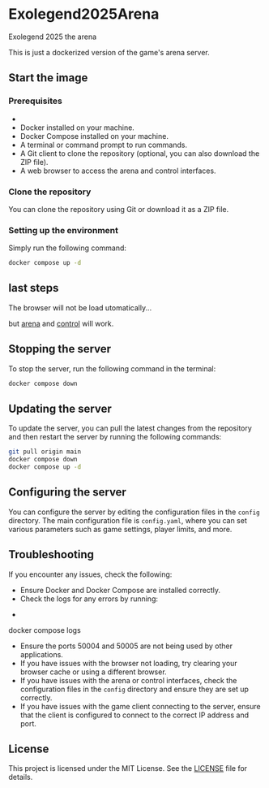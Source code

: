 # Exolegend2025Arena

Exolegend 2025 the arena

This is just a dockerized version of the game's arena server.

## Start the image

### Prerequisites
- 
- Docker installed on your machine.
- Docker Compose installed on your machine.
- A terminal or command prompt to run commands.
- A Git client to clone the repository (optional, you can also download the ZIP file).
- A web browser to access the arena and control interfaces.

### Clone the repository

You can clone the repository using Git or download it as a ZIP file.

### Setting up the environment

Simply run the following command:

```bash
docker compose up -d
```

## last steps

The browser will not be load utomatically...

but [arena](localhost:50004) and [control](localhost:50005) will work.

## Stopping the server
To stop the server, run the following command in the terminal:

```bash
docker compose down
```

## Updating the server
To update the server, you can pull the latest changes from the repository and then restart the server
by running the following commands:

```bash
git pull origin main
docker compose down
docker compose up -d
```

## Configuring the server

You can configure the server by editing the configuration files in the `config` directory. 
The main configuration file is `config.yaml`, where you can set various parameters such as game settings, 
player limits, and more.

## Troubleshooting

If you encounter any issues, check the following:

- Ensure Docker and Docker Compose are installed correctly.
- Check the logs for any errors by running:
- ```bash
docker compose logs
- Ensure the ports 50004 and 50005 are not being used by other applications.
- If you have issues with the browser not loading, try clearing your browser cache or using a different browser.
- If you have issues with the arena or control interfaces, check the configuration files in the `config` directory and ensure they are set up correctly.
- If you have issues with the game client connecting to the server, ensure that the client is configured to connect to the correct IP address and port.

## License

This project is licensed under the MIT License. See the [LICENSE](LICENSE) file for details.

